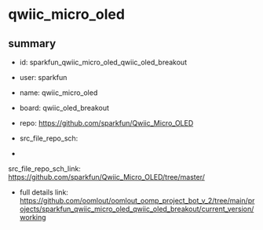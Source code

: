 # qwiic_micro_oled
 
## summary 
* id: sparkfun_qwiic_micro_oled_qwiic_oled_breakout
* user: sparkfun
* name: qwiic_micro_oled
* board: qwiic_oled_breakout
* repo: https://github.com/sparkfun/Qwiic_Micro_OLED



* src_file_repo_sch: 
*
 src_file_repo_sch_link: https://github.com/sparkfun/Qwiic_Micro_OLED/tree/master/
* full details link: https://github.com/oomlout/oomlout_oomp_project_bot_v_2/tree/main/projects/sparkfun_qwiic_micro_oled_qwiic_oled_breakout/current_version/working  






